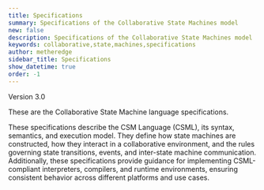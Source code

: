```yaml
---
title: Specifications
summary: Specifications of the Collaborative State Machines model
new: false
description: Specifications of the Collaborative State Machines model
keywords: collaborative,state,machines,specifications
author: metheredge
sidebar_title: Specifications
show_datetime: true
order: -1
---
```


Version 3.0

These are the Collaborative State Machine language specifications.

These specifications describe the CSM Language (CSML), its syntax, semantics, and execution model. They define
how state machines are constructed, how they interact in a collaborative environment, and the rules governing
state transitions, events, and inter-state machine communication. Additionally, these specifications provide
guidance for implementing CSML-compliant interpreters, compilers, and runtime environments, ensuring 
consistent behavior across different platforms and use cases.

<script type="text/javascript" src="http://cdn.mathjax.org/mathjax/latest/MathJax.js?config=TeX-AMS-MML_HTMLorMML"></script>

<script type="text/x-mathjax-config">
    MathJax.Hub.Config({ tex2jax: {inlineMath: [['$', '$']]}, messageStyle: "none" });
</script>